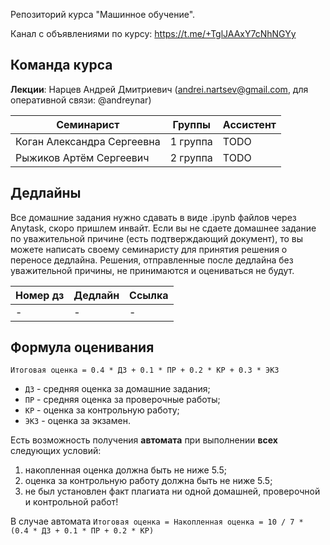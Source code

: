 Репозиторий курса "Машинное обучение". 

Канал с объявлениями по курсу: https://t.me/+TglJAAxY7cNhNGYy 

## Команда курса

**Лекции**: Нарцев Андрей Дмитриевич (andrei.nartsev@gmail.com, для оперативной связи: @andreynar)

| Семинарист                  | Группы              | Ассистент |
| --------------------------- | ------------------- | --------- |
| Коган Александра Сергеевна  | 1 группа            | TODO      |
| Рыжиков Артём Сергеевич     | 2 группа            | TODO      |


## Дедлайны 

Все домашние задания нужно сдавать в виде .ipynb файлов через Anytask, скоро пришлем инвайт. 
Если вы не сдаете домашнее задание по уважительной причине (есть подтверждающий документ), то вы можете написать своему семинаристу для принятия решения о переносе дедлайна.
Решения, отправленные после дедлайна без уважительной причины, не принимаются и оцениваться не будут.

| Номер дз | Дедлайн         | Ссылка                                                           |
| -------- | --------------- | ---------------------------------------------------------------- |
| -        | -               | -                                                                |


## Формула оценивания

```Итоговая оценка = 0.4 * ДЗ + 0.1 * ПР + 0.2 * КР + 0.3 * ЭКЗ```

* `ДЗ` - средняя оценка за домашние задания;
* `ПР` - средняя оценка за проверочные работы;
* `КР` - оценка за контрольную работу;
* `ЭКЗ` - оценка за экзамен.

Есть возможность получения **автомата** при выполнении **всех** следующих условий:
1. накопленная оценка должна быть не ниже 5.5;
2. оценка за контрольную работу должна быть не ниже 5.5;
3. не был установлен факт плагиата ни одной домашней, проверочной и контрольной работ!

В случае автомата ```Итоговая оценка = Накопленная оценка = 10 / 7 * (0.4 * ДЗ + 0.1 * ПР + 0.2 * КР)```
